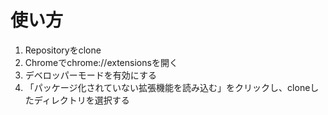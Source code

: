 # 使い方
1. Repositoryをclone
2. Chromeでchrome://extensionsを開く
3. デベロッパーモードを有効にする
4. 「パッケージ化されていない拡張機能を読み込む」をクリックし、cloneしたディレクトリを選択する    
